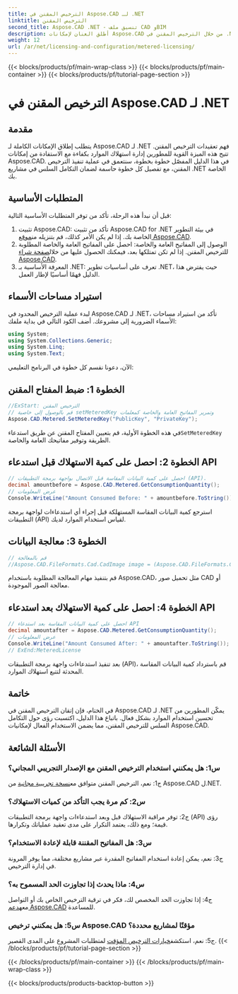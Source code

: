 ```yaml
---
title: الترخيص المقنن في Aspose.CAD لـ .NET
linktitle: الترخيص المقنن
second_title: Aspose.CAD .NET - تنسيق ملف CAD وBIM
description: أطلق العنان لإمكانات Aspose.CAD من خلال الترخيص المقنن في .NET. تحسين استخدام الموارد بسلاسة. استكشف دليلنا خطوة بخطوة.
weight: 12
url: /ar/net/licensing-and-configuration/metered-licensing/
---
```


{{< blocks/products/pf/main-wrap-class >}}
{{< blocks/products/pf/main-container >}}
{{< blocks/products/pf/tutorial-page-section >}}

# الترخيص المقنن في Aspose.CAD لـ .NET

## مقدمة

يتطلب إطلاق الإمكانات الكاملة لـ Aspose.CAD لـ .NET فهم تعقيدات الترخيص المقنن. تتيح هذه الميزة القوية للمطورين إدارة استهلاك الموارد بكفاءة مع الاستفادة من إمكانات Aspose.CAD. في هذا الدليل المفصّل خطوة بخطوة، سنتعمق في عملية تنفيذ الترخيص المقنن، مع تفصيل كل خطوة حاسمة لضمان التكامل السلس في مشاريع .NET الخاصة بك.

## المتطلبات الأساسية

قبل أن نبدأ هذه الرحلة، تأكد من توفر المتطلبات الأساسية التالية:
1.  تثبيت Aspose.CAD: تأكد من تثبيت Aspose.CAD for .NET في بيئة التطوير الخاصة بك. إذا لم يكن الأمر كذلك، قم بتنزيله من[موقع Aspose.CAD](https://releases.aspose.com/cad/net/).
2.  الوصول إلى المفاتيح العامة والخاصة: احصل على المفاتيح العامة والخاصة المطلوبة للترخيص المقنن. إذا لم تكن تمتلكها بعد، فيمكنك الحصول عليها من خلال[صفحة شراء Aspose.CAD](https://purchase.aspose.com/buy).
3. المعرفة الأساسية بـ .NET: تعرف على أساسيات تطوير .NET، حيث يفترض هذا الدليل فهمًا أساسيًا لإطار العمل.

## استيراد مساحات الأسماء

لبدء عملية الترخيص المحدود في Aspose.CAD لـ .NET، تأكد من استيراد مساحات الأسماء الضرورية إلى مشروعك. أضف الكود التالي في بداية ملفك:
```csharp
using System;
using System.Collections.Generic;
using System.Linq;
using System.Text;
```

الآن، دعونا نقسم كل خطوة في البرنامج التعليمي:

## الخطوة 1: ضبط المفتاح المقنن

```csharp
//ExStart: الترخيص المقنن
// قم بالوصول إلى خاصية setMeteredKey وتمرير المفاتيح العامة والخاصة كمعلمات
Aspose.CAD.Metered.SetMeteredKey("PublicKey", "PrivateKey");
```

 في هذه الخطوة الأولية، قم بتعيين المفتاح المقنن عن طريق استدعاء`SetMeteredKey` الطريقة وتوفير مفاتيحك العامة والخاصة.

## الخطوة 2: احصل على كمية الاستهلاك قبل استدعاء API

```csharp
// احصل على كمية البيانات المقاسة قبل الاتصال بواجهة برمجة التطبيقات (API).
decimal amountbefore = Aspose.CAD.Metered.GetConsumptionQuantity();
// عرض المعلومات
Console.WriteLine("Amount Consumed Before: " + amountbefore.ToString());
```

استرجع كمية البيانات المقاسة المستهلكة قبل إجراء أي استدعاءات لواجهة برمجة التطبيقات (API) لقياس استخدام الموارد لديك.

## الخطوة 3: معالجة البيانات

```csharp
// قم بالمعالجة
//Aspose.CAD.FileFormats.Cad.CadImage image = (Aspose.CAD.FileFormats.Cad.CadImage)Aspose.CAD.Image.load("BlockRefDgn.dwg");
```

قم بتنفيذ مهام المعالجة المطلوبة باستخدام Aspose.CAD، مثل تحميل صور CAD أو معالجة الصور الموجودة.

## الخطوة 4: احصل على كمية الاستهلاك بعد استدعاء API

```csharp
// احصل على كمية البيانات المقاسة بعد استدعاء API
decimal amountafter = Aspose.CAD.Metered.GetConsumptionQuantity();
// عرض المعلومات
Console.WriteLine("Amount Consumed After: " + amountafter.ToString());
// ExEnd:MeteredLicense
```

بعد تنفيذ استدعاءات واجهة برمجة التطبيقات (API)، قم باسترداد كمية البيانات المقاسة المحدثة لتتبع استهلاك الموارد.

## خاتمة

في الختام، فإن إتقان الترخيص المقنن في Aspose.CAD لـ .NET يمكّن المطورين من تحسين استخدام الموارد بشكل فعال. باتباع هذا الدليل، اكتسبت رؤى حول التكامل السلس للترخيص المقنن، مما يضمن الاستخدام الفعال لإمكانيات Aspose.CAD.

## الأسئلة الشائعة

### س1: هل يمكنني استخدام الترخيص المقنن مع الإصدار التجريبي المجاني؟

 ج1: نعم، الترخيص المقنن متوافق مع[نسخة تجريبية مجانية](https://releases.aspose.com/) من Aspose.CAD ل.NET.

### س2: كم مرة يجب التأكد من كميات الاستهلاك؟

ج2: توفر مراقبة الاستهلاك قبل وبعد استدعاءات واجهة برمجة التطبيقات (API) رؤى قيمة؛ ومع ذلك، يعتمد التكرار على مدى تعقيد عملياتك وتكرارها.

### س3: هل المفاتيح المقننة قابلة لإعادة الاستخدام؟

ج3: نعم، يمكن إعادة استخدام المفاتيح المقدرة عبر مشاريع مختلفة، مما يوفر المرونة في إدارة الترخيص.

### س4: ماذا يحدث إذا تجاوزت الحد المسموح به؟

 ج4: إذا تجاوزت الحد المخصص لك، فكر في ترقية الترخيص الخاص بك أو التواصل معه[دعم Aspose.CAD](https://forum.aspose.com/c/cad/19) للمساعدة.

### س5: هل يمكنني ترخيص Aspose.CAD مؤقتًا لمشاريع محددة؟

 ج5: نعم، استكشف[خيارات الترخيص المؤقت](https://purchase.aspose.com/temporary-license/) لمتطلبات المشروع على المدى القصير.
{{< /blocks/products/pf/tutorial-page-section >}}

{{< /blocks/products/pf/main-container >}}
{{< /blocks/products/pf/main-wrap-class >}}

{{< blocks/products/products-backtop-button >}}
